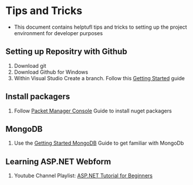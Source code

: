 # Tips and Tricks
* This document contains helptufl tips and tricks to setting up the project
environment for developer purposes

## Setting up Repositry with Github
1. Download git
2. Download Github for Windows
3. Within Visual Studio Create a branch. Follow this [Getting Started](https://docs.microsoft.com/en-us/azure/devops/repos/git/gitquickstart?view=azure-devops&tabs=visual-studio) guide

## Install packagers
1. Follow [Packet Manager Console](https://docs.microsoft.com/en-us/nuget/tools/package-manager-console) Guide to install nuget packagers

## MongoDB
1. Use the [Getting Started MongoDB](https://docs.mongodb.com/manual/tutorial/getting-started/) Guide to get familiar with MongoDb

## Learning ASP.NET Webform
1. Youtube Channel Playlist: [ASP.NET Tutorial for Beginners](https://www.youtube.com/watch?v=3AYoipyqOkQ&list=PL6n9fhu94yhXQS_p1i-HLIftB9Y7Vnxlo)

